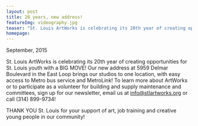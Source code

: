 ```yaml
---
layout: post
title: 20 years, new address!
featureImg: videography.jpg
teaser: "St. Louis ArtWorks is celebrating its 20th year of creating opportunities for St. Louis youth with a BIG MOVE! "
homepage:
---
```


September, 2015

St. Louis ArtWorks is celebrating its 20th year of creating opportunities for St. Louis youth with a BIG MOVE! Our new address at 5959 Delmar Boulevard in the East Loop brings our studios to one location, with easy access to Metro bus service and MetroLink! To learn more about ArtWorks or to participate as a volunteer for building and supply maintenance and committees, sign up for our newsletter, email us at [info@stlartworks.org](javascript:void(location.href='mailto:'+String.fromCharCode(105,110,102,111,64,115,116,108,97,114,116,119,111,114,107,115,46,111,114,103)+'?subject=Interested%20in%20volunteer%20opportunities!')) or call (314) 899-9734!

THANK YOU St. Louis for your support of art, job training and creative young people in our community!